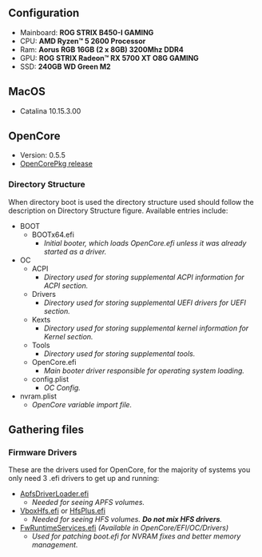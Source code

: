 ## Configuration

- Mainboard: **ROG STRIX B450-I GAMING**
- CPU:       **AMD Ryzen™ 5 2600 Processor**
- Ram:       **Aorus RGB 16GB (2 x 8GB) 3200Mhz DDR4**
- GPU:       **ROG STRIX Radeon™ RX 5700 XT O8G GAMING**
- SSD:       **240GB WD Green M2**

## MacOS

- Catalina 10.15.3.00

## OpenCore

- Version: 0.5.5
- [OpenCorePkg release](https://github.com/acidanthera/OpenCorePkg/releases)

### Directory Structure

When directory boot is used the directory structure used should follow the description on Directory Structure figure. Available entries include:

- BOOT
  - BOOTx64.efi
    - _Initial booter, which loads OpenCore.efi unless it was already started as a driver._
- OC
  - ACPI
    - _Directory used for storing supplemental ACPI information for ACPI section._
  - Drivers
    - _Directory used for storing supplemental UEFI drivers for UEFI section._
  - Kexts
    - _Directory used for storing supplemental kernel information for Kernel section._
  - Tools
    - _Directory used for storing supplemental tools._
  - OpenCore.efi
    - _Main booter driver responsible for operating system loading._
  - config.plist
    - _OC Config._
- nvram.plist
  - _OpenCore variable import file._

## Gathering files

### Firmware Drivers

These are the drivers used for OpenCore, for the majority of systems you only need 3 .efi drivers to get up and running:

- [ApfsDriverLoader.efi](https://github.com/acidanthera/AppleSupportPkg/releases)
  - _Needed for seeing APFS volumes._
- [VboxHfs.efi](https://github.com/acidanthera/AppleSupportPkg/releases) or [HfsPlus.efi](https://cdn.discordapp.com/attachments/606452360495104000/633621011887292416/HFSPlus.efi)
  - _Needed for seeing HFS volumes. **Do not mix HFS drivers**._
- [FwRuntimeServices.efi](https://github.com/acidanthera/OpenCorePkg/releases) _(Available in OpenCore/EFI/OC/Drivers)_
  - _Used for patching boot.efi for NVRAM fixes and better memory management._
